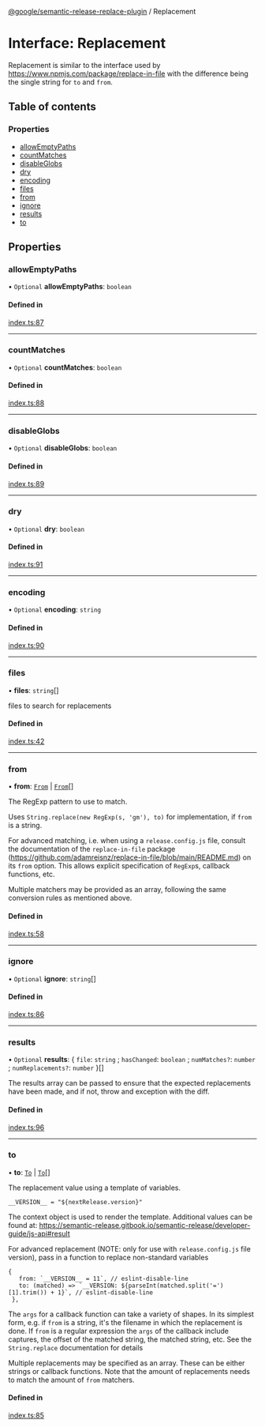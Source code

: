 [@google/semantic-release-replace-plugin](../README.md) / Replacement

# Interface: Replacement

Replacement is similar to the interface used by https://www.npmjs.com/package/replace-in-file
with the difference being the single string for `to` and `from`.

## Table of contents

### Properties

- [allowEmptyPaths](Replacement.md#allowemptypaths)
- [countMatches](Replacement.md#countmatches)
- [disableGlobs](Replacement.md#disableglobs)
- [dry](Replacement.md#dry)
- [encoding](Replacement.md#encoding)
- [files](Replacement.md#files)
- [from](Replacement.md#from)
- [ignore](Replacement.md#ignore)
- [results](Replacement.md#results)
- [to](Replacement.md#to)

## Properties

### allowEmptyPaths

• `Optional` **allowEmptyPaths**: `boolean`

#### Defined in

[index.ts:87](https://github.com/google/semantic-release-replace-plugin/blob/16d6546/src/index.ts#L87)

___

### countMatches

• `Optional` **countMatches**: `boolean`

#### Defined in

[index.ts:88](https://github.com/google/semantic-release-replace-plugin/blob/16d6546/src/index.ts#L88)

___

### disableGlobs

• `Optional` **disableGlobs**: `boolean`

#### Defined in

[index.ts:89](https://github.com/google/semantic-release-replace-plugin/blob/16d6546/src/index.ts#L89)

___

### dry

• `Optional` **dry**: `boolean`

#### Defined in

[index.ts:91](https://github.com/google/semantic-release-replace-plugin/blob/16d6546/src/index.ts#L91)

___

### encoding

• `Optional` **encoding**: `string`

#### Defined in

[index.ts:90](https://github.com/google/semantic-release-replace-plugin/blob/16d6546/src/index.ts#L90)

___

### files

• **files**: `string`[]

files to search for replacements

#### Defined in

[index.ts:42](https://github.com/google/semantic-release-replace-plugin/blob/16d6546/src/index.ts#L42)

___

### from

• **from**: [`From`](../README.md#from) \| [`From`](../README.md#from)[]

The RegExp pattern to use to match.

Uses `String.replace(new RegExp(s, 'gm'), to)` for implementation, if
`from` is a string.

For advanced matching, i.e. when using a `release.config.js` file, consult
the documentation of the `replace-in-file` package
(https://github.com/adamreisnz/replace-in-file/blob/main/README.md) on its
`from` option. This allows explicit specification of `RegExp`s, callback
functions, etc.

Multiple matchers may be provided as an array, following the same
conversion rules as mentioned above.

#### Defined in

[index.ts:58](https://github.com/google/semantic-release-replace-plugin/blob/16d6546/src/index.ts#L58)

___

### ignore

• `Optional` **ignore**: `string`[]

#### Defined in

[index.ts:86](https://github.com/google/semantic-release-replace-plugin/blob/16d6546/src/index.ts#L86)

___

### results

• `Optional` **results**: { `file`: `string` ; `hasChanged`: `boolean` ; `numMatches?`: `number` ; `numReplacements?`: `number`  }[]

The results array can be passed to ensure that the expected replacements
have been made, and if not, throw and exception with the diff.

#### Defined in

[index.ts:96](https://github.com/google/semantic-release-replace-plugin/blob/16d6546/src/index.ts#L96)

___

### to

• **to**: [`To`](../README.md#to) \| [`To`](../README.md#to)[]

The replacement value using a template of variables.

`__VERSION__ = "${nextRelease.version}"`

The context object is used to render the template. Additional values
can be found at: https://semantic-release.gitbook.io/semantic-release/developer-guide/js-api#result

For advanced replacement (NOTE: only for use with `release.config.js` file version), pass in a function to replace non-standard variables
```
{
   from: `__VERSION__ = 11`, // eslint-disable-line
   to: (matched) => `__VERSION: ${parseInt(matched.split('=')[1].trim()) + 1}`, // eslint-disable-line
 },
```

The `args` for a callback function can take a variety of shapes. In its
simplest form, e.g. if `from` is a string, it's the filename in which the
replacement is done. If `from` is a regular expression the `args` of the
callback include captures, the offset of the matched string, the matched
string, etc. See the `String.replace` documentation for details

Multiple replacements may be specified as an array. These can be either
strings or callback functions. Note that the amount of replacements needs
to match the amount of `from` matchers.

#### Defined in

[index.ts:85](https://github.com/google/semantic-release-replace-plugin/blob/16d6546/src/index.ts#L85)
